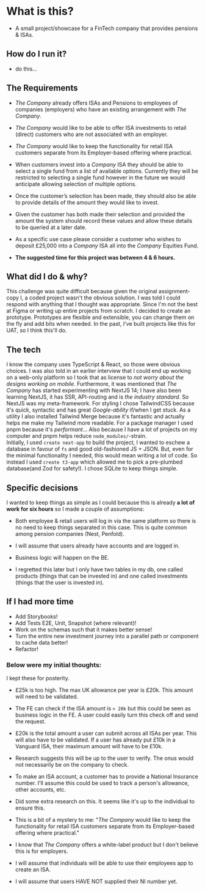 # What is this?

- A small project/showcase for a FinTech company that provides pensions & ISAs.

## How do I run it?

- do this...

## The Requirements

- _The Company_ already offers ISAs and Pensions to employees of companies (employers) who have an existing arrangement with _The Company_.

- _The Company_ would like to be able to offer ISA investments to retail (direct) customers who are not associated with an employer.

- _The Company_ would like to keep the functionality for retail ISA customers separate from its Employer-based offering where practical.

- When customers invest into a _Company_ ISA they should be able to select a single fund from a list of available options. Currently they will be restricted to selecting a single fund however in the future we would anticipate allowing selection of multiple options.

- Once the customer’s selection has been made, they should also be able to provide details of the amount they would like to invest.

- Given the customer has both made their selection and provided the amount the system should record these values and allow these details to be queried at a later date.

- As a specific use case please consider a customer who wishes to deposit £25,000 into a _Company_ ISA all into the _Company_ Equities Fund.

- **The suggested time for this project was between 4 & 6 hours.**

## What did I do & why?

This challenge was quite difficult because given the original assignment-copy I, a coded project wasn't the obvious solution. I was told I could respond with anything that I thought was appropriate. Since I'm not the best at Figma or writing up entire projects from scratch. I decided to create an prototype. Prototypes are flexible and extensible, you can change them on the fly and add bits when needed. In the past, I've built projects like this for UAT, so I think this'll do.

## The tech

I know the company uses TypeScript & React, so those were obvious choices. I was also told in an earlier interview that I could end up working on a web-only platform so I took that as license to _not worry about the designs working on mobile_. Furthermore, it was mentioned that _The Company_ has started experimenting with NextJS 14; I have also been learning NextJS, it has SSR, API-routing and is _the industry standard_. So NextJS was my meta-framework.
For styling I chose TailwindCSS because it's quick, syntactic and has great _Google-ability_ if/when I get stuck. As a utility I also installed Tailwind Merge because it's fantastic and actually helps me make my Tailwind more readable.
For a package manager I used pnpm because it's _performant_... Also because I have a lot of projects on my computer and pnpm helps reduce `node_modules/`-strain.  
Initially, I used `create next-app` to build the project, I wanted to eschew a database in favour of `fs` and good old-fashioned JS + JSON. But, even for the minimal functionality I needed, this would mean writing a lot of code. So instead I used `create t3-app` which allowed me to pick a pre-plumbed database(and Zod for safety!). I chose SQLite to keep things simple.

## Specific decisions

I wanted to keep things as simple as I could because this is already **a lot of work for six hours** so I made a couple of assumptions:

- Both employee & retail users will log in via the same platform so there is no need to keep things separated in this case. This is quite common among pension companies (Nest, Penfold).

- I will assume that users already have accounts and are logged in.

- Business logic will happen on the BE.

- I regretted this later but I only have two tables in my db, one called products (things that can be invested in) and one called investments (things that the user is invested in).

## If I had more time

- Add Storybooks!
- Add Tests E2E, Unit, Snapshot (where relevant)!
- Work on the schemas such that it makes better sense!
- Turn the entire new investment journey into a parallel path or component to cache data better!
- Refactor!

### Below were my initial thoughts:

I kept these for posterity.

- £25k is too high. The max UK allowance per year is £20k. This amount will need to be validated.

- The FE can check if the ISA amount is `> 20k` but this could be seen as business logic in the FE. A user could easily turn this check off and send the request.

- £20k is the total amount a user can submit across all ISAs per year. This will also have to be validated. If a user has already put £10k in a Vanguard ISA, their maximum amount will have to be £10k.

- Research suggests this will be up to the user to verify. The onus would not necessarily be on the company to check.

- To make an ISA account, a customer has to provide a National Insurance number. I'll assume this could be used to track a person's allowance, other accounts, etc.

- Did some extra research on this. It seems like it's up to the individual to ensure this.

- This is a bit of a mystery to me: "_The Company_ would like to keep the functionality for retail ISA customers separate from its Employer-based offering where practical."

- I know that _The Company_ offers a white-label product but I don't believe this is for employers.

- I will assume that individuals will be able to use their employees app to create an ISA.

- I will assume that users HAVE NOT supplied their NI number yet.
